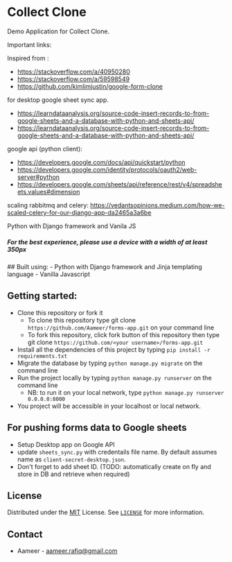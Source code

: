 # Collect Clone

Demo Application for Collect Clone. 

Important links:

Inspired from :
* https://stackoverflow.com/a/40950280
* https://stackoverflow.com/a/59598549
* https://github.com/kimlimjustin/google-form-clone


for desktop google sheet sync app.
* https://learndataanalysis.org/source-code-insert-records-to-from-google-sheets-and-a-database-with-python-and-sheets-api/
* https://learndataanalysis.org/source-code-insert-records-to-from-google-sheets-and-a-database-with-python-and-sheets-api/


google api (python client):
* https://developers.google.com/docs/api/quickstart/python
* https://developers.google.com/identity/protocols/oauth2/web-server#python
* https://developers.google.com/sheets/api/reference/rest/v4/spreadsheets.values#dimension

scaling rabbitmq and celery: https://vedantsopinions.medium.com/how-we-scaled-celery-for-our-django-app-da2465a3a6be

Python with Django framework and Vanila JS

##### For the best experience, please use a device with a width of at least 350px
<!-- - Note that this Collect CLONE don't support image uploading due to [Heroku policy](https://help.heroku.com/K1PPS2WM/why-are-my-file-uploads-missing-deleted) -->

</details>
## Built using:
- Python with Django framework and Jinja templating language
- Vanilla Javascript

## Getting started:
- Clone this repository or fork it
    - To clone this repository type git clone `https://github.com/Aameer/forms-app.git` on your command line
    - To fork this repository, click fork button of this repository then type git clone `https://github.com/<your username>/forms-app.git`
- Install all the dependencies of this project by typing `pip install -r requirements.txt`
- Migrate the database by typing `python manage.py migrate` on the command line
- Run the project locally by typing `python manage.py runserver` on the command line
    - NB: to run it on your local network, type `python manage.py runserver 0.0.0.0:8000`
- You project will be accessible in your localhost or local network.
## For pushing forms data to Google sheets
- Setup Desktop app on Google API
- update `sheets_sync.py` with credentails file name. By default assumes name as `client-secret-desktop.json`.
- Don't forget to add sheet ID. (TODO: automatically create on fly and store in DB and retrieve when required)

<!-- ## Deployment
For deployment, open `form/settings.py` file and uncomment code from line 131 to 159. -->

## License
Distributed under the [MIT](https://github.com/Aameer/forms-app/blob/master/LICENSE) License. See [`LICENSE`](https://github.com/Aameer/forms-app/blob/master/LICENSE) for more information.

## Contact
- Aameer - [aameer.rafiq@gmail.com](mailto:aameer.rafiq@gmail.com)